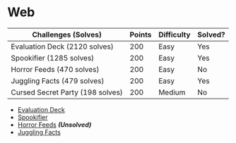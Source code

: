 # Web

Challenges (Solves)		 		  | Points	| Difficulty   | Solved?
----------------------------------|---------|--------------|---------
Evaluation Deck (2120 solves) 	  | 200		| Easy		   | Yes
Spookifier (1285 solves) 		  | 200 	| Easy	       | Yes
Horror Feeds (470 solves) 		  | 200		| Easy		   | No
Juggling Facts (479 solves)		  | 200		| Easy 		   | Yes
Cursed Secret Party (198 solves)  | 200	    | Medium 	   | No

- [Evaluation Deck](https://siunam321.github.io/ctf/hacktheboo/Web/Evaluation-Deck/)
- [Spookifier](https://siunam321.github.io/ctf/hacktheboo/Web/Spookifier/)
- [Horror Feeds](https://siunam321.github.io/ctf/hacktheboo/Web/Horror-Feeds/) ***(Unsolved)***
- [Juggling Facts](https://siunam321.github.io/ctf/hacktheboo/Web/Juggling-Facts/)